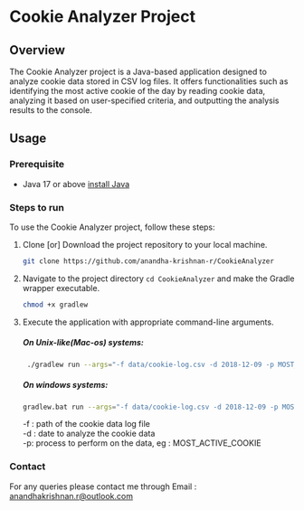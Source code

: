 # Cookie Analyzer Project

## Overview
The Cookie Analyzer project is a Java-based application designed to analyze cookie data stored in CSV log files.
It offers functionalities such as identifying the most active cookie of the day by reading cookie data,
analyzing it based on user-specified criteria, and outputting the analysis results to the console.

## Usage

### Prerequisite
* Java 17 or above [install Java](https://www.oracle.com/java/technologies/javase/jdk17-archive-downloads.html)

### Steps to run
To use the Cookie Analyzer project, follow these steps:

1. Clone [or] Download the project repository to your local machine.
    
    ```bash
    git clone https://github.com/anandha-krishnan-r/CookieAnalyzer
    ```
2.  Navigate to the project directory `cd CookieAnalyzer` and make the Gradle wrapper executable.
   
    ```bash
    chmod +x gradlew
    ```
3. Execute the application with appropriate command-line arguments.  

   ##### On Unix-like(Mac-os) systems:
   ```bash
    ./gradlew run --args="-f data/cookie-log.csv -d 2018-12-09 -p MOST_ACTIVE_COOKIE"
    ```
   ##### On windows systems:
   ```bash
   gradlew.bat run --args="-f data/cookie-log.csv -d 2018-12-09 -p MOST_ACTIVE_COOKIE"
   ```
   -f : path of the cookie data log file
   <br>
   -d : date to analyze the cookie data
   <br>
   -p: process to perform on the data, eg : MOST_ACTIVE_COOKIE
### Contact
For any queries please contact me through
Email : anandhakrishnan.r@outlook.com 


